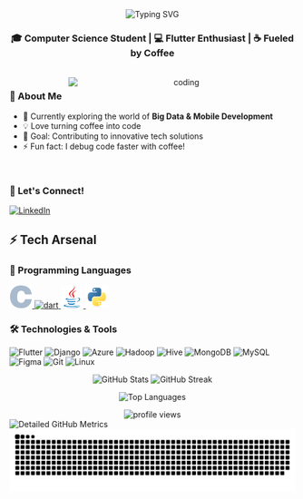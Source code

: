 <div align="center">
  <img src="https://readme-typing-svg.demolab.com?font=Fira+Code&size=32&duration=2800&pause=2000&color=A9FEF7&center=true&vCenter=true&width=940&lines=Hi%2C+I%27m+ADEL+AZZI+%F0%9F%91%8B;Welcome+to+my+Coding+Universe!" alt="Typing SVG" />
</div>

<h3 align="center">
  🎓 Computer Science Student | 💻 Flutter Enthusiast | ☕ Fueled by Coffee
</h3>

<br>

<!-- Profile Banner -->
<div align="center">
  <img src="https://user-images.githubusercontent.com/55389276/140866485-8fb1c876-9a8f-4d6a-98dc-08c4981eaf70.gif" width="400" align="right" alt="coding">
</div>

<!-- About Me Section -->
<div align="left">
  <h3>🚀 About Me</h3>
  
  - 🌱 Currently exploring the world of **Big Data & Mobile Development**
  - 💡 Love turning coffee into code
  - 🎯 Goal: Contributing to innovative tech solutions
  - ⚡ Fun fact: I debug code faster with coffee!
</div>

<br>

<!-- Connect With Me -->
<h3>🤝 Let's Connect!</h3>
<p>
  <a href="https://linkedin.com/in/azzi-adel-2086aa260" target="_blank">
    <img src="https://img.shields.io/badge/LinkedIn-0077B5?style=for-the-badge&logo=linkedin&logoColor=white" alt="LinkedIn"/>
  </a>
</p>

<!-- Skills Section -->
<h2>⚡ Tech Arsenal</h2>

<h3>🚀 Programming Languages</h3>
<p align="left">
  <a href="https://www.cprogramming.com/" target="_blank" rel="noreferrer">
    <img src="https://raw.githubusercontent.com/devicons/devicon/master/icons/c/c-original.svg" alt="c" width="40" height="40"/>
  </a>
  <a href="https://dart.dev" target="_blank" rel="noreferrer">
    <img src="https://www.vectorlogo.zone/logos/dartlang/dartlang-icon.svg" alt="dart" width="40" height="40"/>
  </a>
  <a href="https://www.java.com" target="_blank" rel="noreferrer">
    <img src="https://raw.githubusercontent.com/devicons/devicon/master/icons/java/java-original.svg" alt="java" width="40" height="40"/>
  </a>
  <a href="https://www.python.org" target="_blank" rel="noreferrer">
    <img src="https://raw.githubusercontent.com/devicons/devicon/master/icons/python/python-original.svg" alt="python" width="40" height="40"/>
  </a>
</p>

<h3>🛠️ Technologies & Tools</h3>
<p align="left">
  <!-- Mobile & Web -->
  <img src="https://img.shields.io/badge/Flutter-02569B?style=for-the-badge&logo=flutter&logoColor=white" alt="Flutter">
  <img src="https://img.shields.io/badge/Django-092E20?style=for-the-badge&logo=django&logoColor=white" alt="Django">
  
  <!-- Cloud & Big Data -->
  <img src="https://img.shields.io/badge/Azure-0089D6?style=for-the-badge&logo=microsoft-azure&logoColor=white" alt="Azure">
  <img src="https://img.shields.io/badge/Apache_Hadoop-66CCFF?style=for-the-badge&logo=apache-hadoop&logoColor=black" alt="Hadoop">
  <img src="https://img.shields.io/badge/Apache_Hive-FDEE21?style=for-the-badge&logo=apache-hive&logoColor=black" alt="Hive">
  
  <!-- Databases -->
  <img src="https://img.shields.io/badge/MongoDB-47A248?style=for-the-badge&logo=mongodb&logoColor=white" alt="MongoDB">
  <img src="https://img.shields.io/badge/MySQL-4479A1?style=for-the-badge&logo=mysql&logoColor=white" alt="MySQL">
  
  <!-- Tools -->
  <img src="https://img.shields.io/badge/Figma-F24E1E?style=for-the-badge&logo=figma&logoColor=white" alt="Figma">
  <img src="https://img.shields.io/badge/Git-F05032?style=for-the-badge&logo=git&logoColor=white" alt="Git">
  <img src="https://img.shields.io/badge/Linux-FCC624?style=for-the-badge&logo=linux&logoColor=black" alt="Linux">
</p>

<!-- GitHub Stats -->
<p align="center">
  <img src="https://github-readme-stats.vercel.app/api?username=adelazzi&show_icons=true&theme=tokyonight" alt="GitHub Stats">
  <img src="https://github-readme-streak-stats.herokuapp.com/?user=adelazzi&theme=tokyonight" alt="GitHub Streak">
</p>

<!-- Most Used Languages -->
<p align="center">
  <img src="https://github-readme-stats.vercel.app/api/top-langs/?username=adelazzi&layout=compact&theme=tokyonight" alt="Top Languages">
</p>


<!-- Profile Views -->
<div align="center">
  <img src="https://komarev.com/ghpvc/?username=adelazzi&label=Profile%20views&color=0e75b6&style=flat" alt="profile views" />
</div>


<img src="https://metrics.lecoq.io/adelazzi?template=classic&base.header=0&base.activity=0&base.community=0&base.repositories=0&isocalendar=1&languages=1&stars=1&isocalendar.duration=half-year&languages.limit=8&languages.threshold=0%25&languages.colors=github&languages.sections=most-used&languages.indepth=false&stars.limit=4&config.timezone=UTC" alt="Detailed GitHub Metrics">



<!-- Footer -->
<div align="center">
  <img src="https://raw.githubusercontent.com/Platane/snk/output/github-contribution-grid-snake.svg" alt="snake eating your contributions" />
</div>
